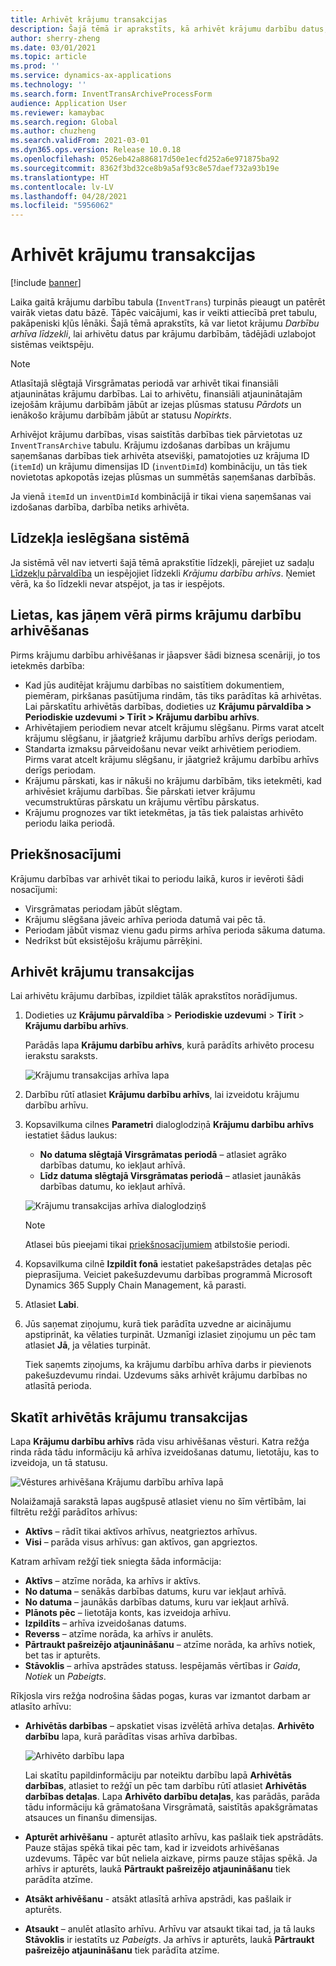 ```yaml
---
title: Arhivēt krājumu transakcijas
description: Šajā tēmā ir aprakstīts, kā arhivēt krājumu darbību datus, lai palīdzētu uzlabot sistēmas veiktspēju.
author: sherry-zheng
ms.date: 03/01/2021
ms.topic: article
ms.prod: ''
ms.service: dynamics-ax-applications
ms.technology: ''
ms.search.form: InventTransArchiveProcessForm
audience: Application User
ms.reviewer: kamaybac
ms.search.region: Global
ms.author: chuzheng
ms.search.validFrom: 2021-03-01
ms.dyn365.ops.version: Release 10.0.18
ms.openlocfilehash: 0526eb42a886817d50e1ecfd252a6e971875ba92
ms.sourcegitcommit: 8362f3bd32ce8b9a5af93c8e57daef732a93b19e
ms.translationtype: HT
ms.contentlocale: lv-LV
ms.lasthandoff: 04/28/2021
ms.locfileid: "5956062"
---
```

# <a name="archive-inventory-transactions"></a>Arhivēt krājumu transakcijas

[!include [banner](../../includes/banner.md)]

Laika gaitā krājumu darbību tabula (`InventTrans`) turpinās pieaugt un patērēt vairāk vietas datu bāzē. Tāpēc vaicājumi, kas ir veikti attiecībā pret tabulu, pakāpeniski kļūs lēnāki. Šajā tēmā aprakstīts, kā var lietot krājumu *Darbību arhīva līdzekli*, lai arhivētu datus par krājumu darbībām, tādējādi uzlabojot sistēmas veiktspēju.

> [!NOTE]
> Atlasītajā slēgtajā Virsgrāmatas periodā var arhivēt tikai finansiāli atjauninātas krājumu darbības. Lai to arhivētu, finansiāli atjauninātajām izejošām krājumu darbībām jābūt ar izejas plūsmas statusu *Pārdots* un ienākošo krājumu darbībām jābūt ar statusu *Nopirkts*.

Arhivējot krājumu darbības, visas saistītās darbības tiek pārvietotas uz `InventTransArchive` tabulu. Krājumu izdošanas darbības un krājumu saņemšanas darbības tiek arhivēta atsevišķi, pamatojoties uz krājuma ID (`itemId`) un krājumu dimensijas ID (`inventDimId`) kombināciju, un tās tiek novietotas apkopotās izejas plūsmas un summētās saņemšanas darbībās.

Ja vienā `itemId` un `inventDimId` kombinācijā ir tikai viena saņemšanas vai izdošanas darbība, darbība netiks arhivēta.

## <a name="turn-on-the-feature-in-your-system"></a>Līdzekļa ieslēgšana sistēmā

Ja sistēmā vēl nav ietverti šajā tēmā aprakstītie līdzekļi, pārejiet uz sadaļu [Līdzekļu pārvaldība](../../fin-ops-core/fin-ops/get-started/feature-management/feature-management-overview.md) un iespējojiet līdzekli *Krājumu darbību arhīvs*. Ņemiet vērā, ka šo līdzekli nevar atspējot, ja tas ir iespējots.

## <a name="things-to-consider-before-you-archive-inventory-transactions"></a>Lietas, kas jāņem vērā pirms krājumu darbību arhivēšanas

Pirms krājumu darbību arhivēšanas ir jāapsver šādi biznesa scenāriji, jo tos ietekmēs darbība:

- Kad jūs auditējat krājumu darbības no saistītiem dokumentiem, piemēram, pirkšanas pasūtījuma rindām, tās tiks parādītas kā arhivētas. Lai pārskatītu arhivētās darbības, dodieties uz **Krājumu pārvaldība \> Periodiskie uzdevumi \> Tīrīt \> Krājumu darbību arhīvs**.
- Arhivētajiem periodiem nevar atcelt krājumu slēgšanu. Pirms varat atcelt krājumu slēgšanu, ir jāatgriež krājumu darbību arhīvs derīgs periodam.
- Standarta izmaksu pārveidošanu nevar veikt arhivētiem periodiem. Pirms varat atcelt krājumu slēgšanu, ir jāatgriež krājumu darbību arhīvs derīgs periodam.
- Krājumu pārskati, kas ir nākuši no krājumu darbībām, tiks ietekmēti, kad arhivēsiet krājumu darbības. Šie pārskati ietver krājumu vecumstruktūras pārskatu un krājumu vērtību pārskatus.
- Krājumu prognozes var tikt ietekmētas, ja tās tiek palaistas arhivēto periodu laika periodā.

## <a name="prerequisites"></a>Priekšnosacījumi

Krājumu darbības var arhivēt tikai to periodu laikā, kuros ir ievēroti šādi nosacījumi:

- Virsgrāmatas periodam jābūt slēgtam.
- Krājumu slēgšana jāveic arhīva perioda datumā vai pēc tā.
- Periodam jābūt vismaz vienu gadu pirms arhīva perioda sākuma datuma.
- Nedrīkst būt eksistējošu krājumu pārrēķini.

## <a name="archive-inventory-transactions"></a>Arhivēt krājumu transakcijas

Lai arhivētu krājumu darbības, izpildiet tālāk aprakstītos norādījumus.

1. Dodieties uz **Krājumu pārvaldība** \> **Periodiskie uzdevumi** \> **Tīrīt** \> **Krājumu darbību arhīvs**.

    Parādās lapa **Krājumu darbību arhīvs**, kurā parādīts arhivēto procesu ierakstu saraksts.

    ![Krājumu transakcijas arhīva lapa](media/archive-inventory-empty.png "Krājumu darbību arhīva lapa")

1. Darbību rūtī atlasiet **Krājumu darbību arhīvs**, lai izveidotu krājumu darbību arhīvu.
1. Kopsavilkuma cilnes **Parametri** dialoglodziņā **Krājumu darbību arhīvs** iestatiet šādus laukus:

    - **No datuma slēgtajā Virsgrāmatas periodā** – atlasiet agrāko darbības datumu, ko iekļaut arhīvā.
    - **Līdz datuma slēgtajā Virsgrāmatas periodā** – atlasiet jaunākās darbības datumu, ko iekļaut arhīvā.

    ![Krājumu transakcijas arhīva dialoglodziņš](media/archive-inventory-dates.png "Krājumu darbību arhīva dialoglodziņš")

    > [!NOTE]
    > Atlasei būs pieejami tikai [priekšnosacījumiem](#prerequisites) atbilstošie periodi.

1. Kopsavilkuma cilnē **Izpildīt fonā** iestatiet pakešapstrādes detaļas pēc pieprasījuma. Veiciet pakešuzdevumu darbības programmā Microsoft Dynamics 365 Supply Chain Management, kā parasti.
1. Atlasiet **Labi**.
1. Jūs saņemat ziņojumu, kurā tiek parādīta uzvedne ar aicinājumu apstiprināt, ka vēlaties turpināt. Uzmanīgi izlasiet ziņojumu un pēc tam atlasiet **Jā**, ja vēlaties turpināt.

    Tiek saņemts ziņojums, ka krājumu darbību arhīva darbs ir pievienots pakešuzdevumu rindai. Uzdevums sāks arhivēt krājumu darbības no atlasītā perioda.

## <a name="view-archived-inventory-transactions"></a>Skatīt arhivētās krājumu transakcijas

Lapa **Krājumu darbību arhīvs** rāda visu arhivēšanas vēsturi. Katra režģa rinda rāda tādu informāciju kā arhīva izveidošanas datumu, lietotāju, kas to izveidoja, un tā statusu.

![Vēstures arhivēšana Krājumu darbību arhīva lapā](media/archive-inventory-full.png "Vēstures arhivēšana Krājumu darbību arhīva lapā")

Nolaižamajā sarakstā lapas augšpusē atlasiet vienu no šīm vērtībām, lai filtrētu režģī parādītos arhīvus:

- **Aktīvs** – rādīt tikai aktīvos arhīvus, neatgrieztos arhīvus.
- **Visi** – parāda visus arhīvus: gan aktīvos, gan apgrieztos.

Katram arhīvam režģī tiek sniegta šāda informācija:

- **Aktīvs** – atzīme norāda, ka arhīvs ir aktīvs.
- **No datuma** – senākās darbības datums, kuru var iekļaut arhīvā.
- **No datuma** – jaunākās darbības datums, kuru var iekļaut arhīvā.
- **Plānots pēc** – lietotāja konts, kas izveidoja arhīvu.
- **Izpildīts** – arhīva izveidošanas datums.
- **Reverss** – atzīme norāda, ka arhīvs ir anulēts.
- **Pārtraukt pašreizējo atjaunināšanu** – atzīme norāda, ka arhīvs notiek, bet tas ir apturēts.
- **Stāvoklis** – arhīva apstrādes statuss. Iespējamās vērtības ir *Gaida*, *Notiek* un *Pabeigts*.

Rīkjosla virs režģa nodrošina šādas pogas, kuras var izmantot darbam ar atlasīto arhīvu:

- **Arhivētās darbības** – apskatiet visas izvēlētā arhīva detaļas. **Arhivēto darbību** lapa, kurā parādītas visas arhīva darbības.

    ![Arhivēto darbību lapa](media/archive-inventory-transactions.png "Arhivēto darbību lapa")

    Lai skatītu papildinformāciju par noteiktu darbību lapā **Arhivētās darbības**, atlasiet to režģī un pēc tam darbību rūtī atlasiet **Arhivētās darbības detaļas**. Lapa **Arhivēto darbību detaļas**, kas parādās, parāda tādu informāciju kā grāmatošana Virsgrāmatā, saistītās apakšgrāmatas atsauces un finanšu dimensijas.

- **Apturēt arhivēšanu** - apturēt atlasīto arhīvu, kas pašlaik tiek apstrādāts. Pauze stājas spēkā tikai pēc tam, kad ir izveidots arhivēšanas uzdevums. Tāpēc var būt neliela aizkave, pirms pauze stājas spēkā. Ja arhīvs ir apturēts, laukā **Pārtraukt pašreizējo atjaunināšanu** tiek parādīta atzīme.
- **Atsākt arhivēšanu** - atsākt atlasītā arhīva apstrādi, kas pašlaik ir apturēts.
- **Atsaukt** – anulēt atlasīto arhīvu. Arhīvu var atsaukt tikai tad, ja tā lauks **Stāvoklis** ir iestatīts uz *Pabeigts*. Ja arhīvs ir apturēts, laukā **Pārtraukt pašreizējo atjaunināšanu** tiek parādīta atzīme.
